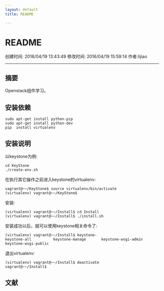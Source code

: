 ```yaml
---
layout: default
title: README

---
```


# README
创建时间: 2016/04/19 13:43:49  修改时间: 2016/04/19 15:59:14 作者:lijiao

----

## 摘要

Openstack组件学习。

## 安装依赖

	sudo apt-get install python-pip
	sudo apt-get install python-dev
	pip  install virtualenv

## 安装说明

以keystone为例:

	cd KeyStone
	./create-env.sh

在执行其它操作之前进入keystone的virtualenv:

	vagrant@~~/KeyStone$ source virtualenv/bin/activate
	(virtualenv) vagrant@~~/KeyStone$

安装:

	(virtualenv) vagrant@~~/Install$ cd Install
	(virtualenv) vagrant@~~/Install$ ./install.sh

安装成功以后，就可以使用keystone相关命令了:

	(virtualenv) vagrant@~~/Install$ keystone-
	keystone-all          keystone-manage       keystone-wsgi-admin   keystone-wsgi-public

退出virtualenv:

	(virtualenv) vagrant@~~/Install$ deactivate
	vagrant@~~/Install$

## 文献
